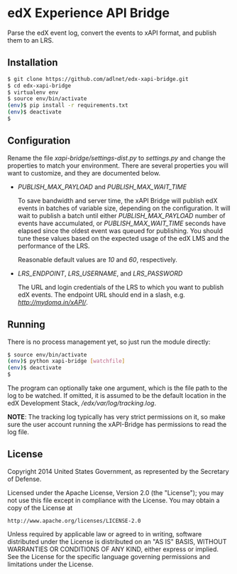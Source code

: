 ﻿edX Experience API Bridge
=========================

Parse the edX event log, convert the events to xAPI format, and publish them to an LRS.


## Installation

```sh
$ git clone https://github.com/adlnet/edx-xapi-bridge.git
$ cd edx-xapi-bridge
$ virtualenv env
$ source env/bin/activate
(env)$ pip install -r requirements.txt
(env)$ deactivate
$ 
```

## Configuration

Rename the file *xapi-bridge/settings-dist.py* to *settings.py* and change the properties to match your environment. There are several properties you will want to customize, and they are documented below.

* *PUBLISH_MAX_PAYLOAD* and *PUBLISH_MAX_WAIT_TIME*

	To save bandwidth and server time, the xAPI Bridge will publish edX events in batches of variable size, depending on the configuration. It will wait to publish a batch until either *PUBLISH_MAX_PAYLOAD* number of events have accumulated, or *PUBLISH_MAX_WAIT_TIME* seconds have elapsed since the oldest event was queued for publishing. You should tune these values based on the expected usage of the edX LMS and the performance of the LRS.
	
	Reasonable default values are *10* and *60*, respectively.

* *LRS_ENDPOINT*, *LRS_USERNAME*, and *LRS_PASSWORD*

	The URL and login credentials of the LRS to which you want to publish edX events. The endpoint URL should end in a slash, e.g. *http://mydoma.in/xAPI/*.


## Running

There is no process management yet, so just run the module directly:

```sh
$ source env/bin/activate
(env)$ python xapi-bridge [watchfile]
(env)$ deactivate
$
```

The program can optionally take one argument, which is the file path to the log to be watched. If omitted, it is assumed to be the default location in the edX Development Stack, */edx/var/log/tracking.log*.

**NOTE**: The tracking log typically has very strict permissions on it, so make sure the user account running the xAPI-Bridge has permissions to read the log file.


## License

Copyright 2014 United States Government, as represented by the Secretary of Defense.

Licensed under the Apache License, Version 2.0 (the "License");
you may not use this file except in compliance with the License.
You may obtain a copy of the License at

    http://www.apache.org/licenses/LICENSE-2.0

Unless required by applicable law or agreed to in writing, software
distributed under the License is distributed on an "AS IS" BASIS,
WITHOUT WARRANTIES OR CONDITIONS OF ANY KIND, either express or implied.
See the License for the specific language governing permissions and
limitations under the License.

